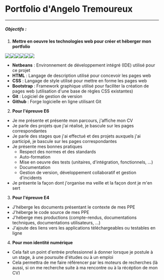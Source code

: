 # Portfolio d'Angelo Tremoureux
---
##### Objectifs :
1. **Mettre en oeuvre les technologies web pour créer et héberger mon portfolio**

![](https://raw.githubusercontent.com/AngeloTremoureux/angelotremoureux.github.io/main/images/readme/netbeans.png )![](https://raw.githubusercontent.com/AngeloTremoureux/angelotremoureux.github.io/main/images/readme/html-5.png)![](https://raw.githubusercontent.com/AngeloTremoureux/angelotremoureux.github.io/main/images/readme/css3.png?raw=true)![](https://raw.githubusercontent.com/AngeloTremoureux/angelotremoureux.github.io/main/images/readme/bootstrap.png?raw=true)![](https://raw.githubusercontent.com/AngeloTremoureux/angelotremoureux.github.io/main/images/readme/git.png?raw=true)![](https://raw.githubusercontent.com/AngeloTremoureux/angelotremoureux.github.io/main/images/readme/github.png?raw=true)

- **Netbeans** : Environnement de développement intégré (IDE) utilisé pour ce projet
- **HTML** : Langage de description utilisé pour concevoir les pages web
- **CSS** : Langage de style utilisé pour mettre en forme les pages web
- **Bootstrap** : Framework graphique utilisé pour faciliter la création de pages web (utilisation d'une base de règles CSS existantes)
- **Git** : Logiciel de gestion de version
- **Github** : Forge logicielle en ligne utilisant Git

2. **Pour l'épreuve E6**
- Je me présente et présente mon parcours, j'affiche mon CV
- Je parle des projets que j'ai réalisé, je bascule sur les pages correspondantes
- Je parle des stages que j'ai effectué et des projets auxquels j'ai participé, je bascule sur les pages correspondantes
- Je présente mes bonnes pratiques
    - Respect des normes et des standards
    - Auto-formation
    - Mise en oeuvre des tests (unitaires, d'intégration, fonctionnels, ...)
    - Documentation
    - Gestion de version, développement collaboratif et gestion d'incidents
- Je présente la façon dont j'organise ma veille et la façon dont je m'en sert
3. **Pour l'épreuve E4**
- J'héberge les documents présentant le contexte de mes PPE
- J'héberge le code source de mes PPE
- J'héberge mes productions (compte-rendus, documentations techniques, documentations utilisateurs, ...)
- J'ajoute des liens vers les applications téléchargeables ou testables en ligne
4. **Pour mon identité numérique**
- Cela fait un point d'entrée professionnel à donner lorsque je postule à un stage, à une poursuite d'études ou à un emploi
- Cela permettra de me faire référencer par les moteurs de recherches (là aussi, si on me recherche suite à ma rencontre ou à la récéption de mon CV)
